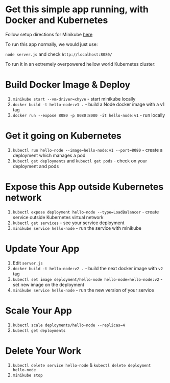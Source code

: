 # Get this simple app running, with Docker and Kubernetes

Follow setup directions for Minikube [here](https://kubernetes.io/docs/tutorials/stateless-application/hello-minikube/)

To run this app normally, we would just use:

`node server.js` and check `http://localhost:8080/`

To run it in an extremely overpowered hellow world Kubernetes cluster:

# Build Docker Image & Deploy
1. `minikube start --vm-driver=xhyve` - start minikube locally
2. `docker build -t hello-node:v1 .` - build a Node docker image with a v1 tag
3. `docker run --expose 8080 -p 8080:8080 -it hello-node:v1` - run locally

# Get it going on Kubernetes
1. `kubectl run hello-node --image=hello-node:v1 --port=8080` - create a deployment which manages a pod
2. `kubectl get deployments` and `kubectl get pods` - check on your deployment and pods

# Expose this App outside Kubernetes network
1. `kubectl expose deployment hello-node --type=LoadBalancer` - create service outside Kubernetes virtual network
2. `kubectl get services` - see your service deployment
3. `minikube service hello-node` - run the service with minikube

# Update Your App
1. Edit `server.js`
2. `docker build -t hello-node:v2 .` - build the next docker image with `v2` tag
3. `kubectl set image deployment/hello-node hello-node=hello-node:v2` - set new image on the deployment
4. `minikube service hello-node` - run the new version of your service

# Scale Your App
1. `kubectl scale deployments/hello-node --replicas=4`
2. `kubectl get deployments`

# Delete Your Work
1. `kubectl delete service hello-node` & `kubectl delete deployment hello-node`
2. `minikube stop`
